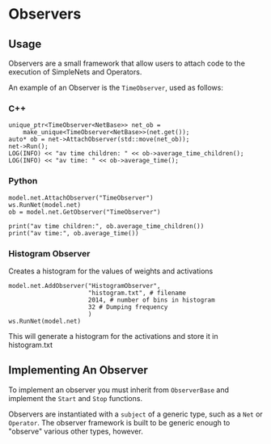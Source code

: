 # Observers

## Usage

Observers are a small framework that allow users to attach code to the execution of SimpleNets and Operators.

An example of an Observer is the `TimeObserver`, used as follows:

### C++

```
unique_ptr<TimeObserver<NetBase>> net_ob =
    make_unique<TimeObserver<NetBase>>(net.get());
auto* ob = net->AttachObserver(std::move(net_ob));
net->Run();
LOG(INFO) << "av time children: " << ob->average_time_children();
LOG(INFO) << "av time: " << ob->average_time();
```

### Python

```
model.net.AttachObserver("TimeObserver")
ws.RunNet(model.net)
ob = model.net.GetObserver("TimeObserver")

print("av time children:", ob.average_time_children())
print("av time:", ob.average_time())
```

### Histogram Observer

Creates a histogram for the values of weights and activations

```
model.net.AddObserver("HistogramObserver",
                      "histogram.txt", # filename
                      2014, # number of bins in histogram
                      32 # Dumping frequency
                      )
ws.RunNet(model.net)
```

This will generate a histogram for the activations and store it in histogram.txt

## Implementing An Observer

To implement an observer you must inherit from `ObserverBase` and implement the `Start` and `Stop` functions.

Observers are instantiated with a `subject` of a generic type, such as a `Net` or `Operator`.  The observer framework is built to be generic enough to "observe" various other types, however.
